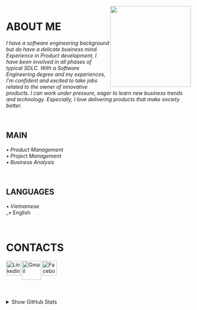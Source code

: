 <img width="220" height="220" src="https://tovinhkhang.netlify.app/images/contact.jpg" align="right" />

# ABOUT ME

_I have a software engineering background but do have a delicate business mind. Experience in Product development, I have been involved in all phases of typical SDLC. With a Software Engineering degree and my experiences, I'm confident and excited to take jobs related to the owner of innovative products. I can work under pressure, eager to learn new business trends and technology. Especially, I love delivering products that make society better._
<br />

<br />

## MAIN
_• Product Management_
<br />
_• Project Management_
<br />
_• Business Analysis_
<br />

<br />

## LANGUAGES
_• Vietnamese_
<br />
_• English
<br />

<br />

# CONTACTS
[<img align="left" alt="Linkedin" width="40px" src="https://www.dtl.coventry.domains/wp-content/uploads/2020/07/LinkedIn-Logo-1024x1024.png" />][linkedin]
[<img align="left" alt="Gmail" width="52px" src="https://upload.wikimedia.org/wikipedia/commons/thumb/7/7e/Gmail_icon_%282020%29.svg/512px-Gmail_icon_%282020%29.svg.png" />][gmail]
[<img align="left" alt="Facebook" width="40px" src="https://upload.wikimedia.org/wikipedia/commons/thumb/f/fb/Facebook_icon_2013.svg/768px-Facebook_icon_2013.svg.png" />][facebook]


<br /><br /><br />
---
<details>
  <summary>Show GitHub Stats</summary>
  <img align="left" alt="My Github Stats" src="https://github-readme-stats.vercel.app/api?username=ToVinhKhang&count_private=true&include_all_commits=true&theme=nightowl" />
</details>

[facebook]: https://www.facebook.com/ToVinhKhangTDTU/
[instagram]: https://www.instagram.com/vkent_/
[linkedin]: https://www.linkedin.com/in/tovinhkhang/
[gmail]: mailto:vinhkhang1969@gmail.com



